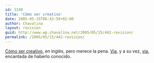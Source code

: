 ```yaml
---
id: 1240
title: 'Cómo ser creativo'
date: 2005-05-15T06:43:58+02:00
author: Chavalina
layout: revision
guid: http://www.wp.chavalina.net/2005/05/15/442-revision/
permalink: /2005/05/15/442-revision/
---
```

<a href="http://www.gapingvoid.com/Moveable_Type/archives/000876.html" target="_blank">Cómo ser creativo</a>, en inglés, pero merece la pena. <a href="http://tintachina.com/archivo/que_me_devuelvan_mis_tizas.php" target="_blank">Via</a>, y a su vez, <a href="http://earful.bitako.com/" target="_blank">via</a>, encantada de haberlo conocido.